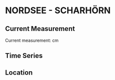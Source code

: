 # NORDSEE - SCHARHÖRN

## Current Measurement

Current measurement: <Value topic="rivers/pegel-online/NORDSEE/SCHARHOERN/measurementValue"/> cm

## Time Series

<TimeSeries topic="rivers/pegel-online/NORDSEE/SCHARHOERN/measurementValue" period="week" />

## Location

<WorldMap>
  <Marker lat="53.96703953026536" lon="8.462560576653868" labelTopic="rivers/pegel-online/NORDSEE/SCHARHOERN/measurementValue" />
</WorldMap>

